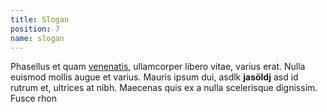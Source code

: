 ```yaml
---
title: Slogan
position: 7
name: slogan
---
```


Phasellus et quam [venenatis](http://www.google.com), ullamcorper libero vitae, varius erat. Nulla euismod mollis augue et varius. Mauris ipsum dui, asdlk **jasöldj** asd id rutrum et, ultrices at nibh. Maecenas quis ex a nulla scelerisque dignissim. Fusce rhon